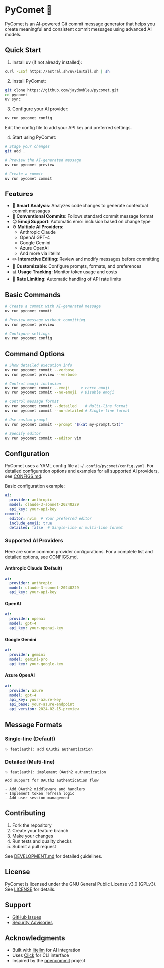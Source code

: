 # PyComet 🚀

PyComet is an AI-powered Git commit message generator that helps you create meaningful and consistent commit messages using advanced AI models.

## Quick Start

1. Install uv (if not already installed):
```bash
curl -LsSf https://astral.sh/uv/install.sh | sh
```

2. Install PyComet:
```bash
git clone https://github.com/jaydoubleu/pycomet.git
cd pycomet
uv sync
```

3. Configure your AI provider:
```bash
uv run pycomet config
```
Edit the config file to add your API key and preferred settings.

4. Start using PyComet:
```bash
# Stage your changes
git add .

# Preview the AI-generated message
uv run pycomet preview

# Create a commit
uv run pycomet commit
```

## Features

- 🤖 **Smart Analysis**: Analyzes code changes to generate contextual commit messages
- 📝 **Conventional Commits**: Follows standard commit message format
- 😊 **Emoji Support**: Automatic emoji inclusion based on change type
- ⚙️ **Multiple AI Providers**: 
  - Anthropic Claude
  - OpenAI GPT-4
  - Google Gemini
  - Azure OpenAI
  - And more via litellm
- ✏️ **Interactive Editing**: Review and modify messages before committing
- 🔧 **Customizable**: Configure prompts, formats, and preferences
- 📊 **Usage Tracking**: Monitor token usage and costs
- 🚀 **Rate Limiting**: Automatic handling of API rate limits

## Basic Commands

```bash
# Create a commit with AI-generated message
uv run pycomet commit

# Preview message without committing
uv run pycomet preview

# Configure settings
uv run pycomet config
```

## Command Options

```bash
# Show detailed execution info
uv run pycomet commit --verbose
uv run pycomet preview --verbose

# Control emoji inclusion
uv run pycomet commit --emoji     # Force emoji
uv run pycomet commit --no-emoji  # Disable emoji

# Control message format
uv run pycomet commit --detailed    # Multi-line format
uv run pycomet commit --no-detailed # Single-line format

# Use custom prompt
uv run pycomet commit --prompt "$(cat my-prompt.txt)"

# Specify editor
uv run pycomet commit --editor vim
```

## Configuration

PyComet uses a YAML config file at `~/.config/pycomet/config.yaml`. For detailed configuration options and examples for all supported AI providers, see [CONFIGS.md](CONFIGS.md).

Basic configuration example:
```yaml
ai:
  provider: anthropic
  model: claude-3-sonnet-20240229
  api_key: your-api-key
commit:
  editor: nvim  # Your preferred editor
  include_emoji: true
  detailed: false  # Single-line or multi-line format
```

### Supported AI Providers

Here are some common provider configurations. For a complete list and detailed options, see [CONFIGS.md](CONFIGS.md).

#### Anthropic Claude (Default)
```yaml
ai:
  provider: anthropic
  model: claude-3-sonnet-20240229
  api_key: your-api-key
```

#### OpenAI
```yaml
ai:
  provider: openai
  model: gpt-4
  api_key: your-openai-key
```

#### Google Gemini
```yaml
ai:
  provider: gemini
  model: gemini-pro
  api_key: your-google-key
```

#### Azure OpenAI
```yaml
ai:
  provider: azure
  model: gpt-4
  api_key: your-azure-key
  api_base: your-azure-endpoint
  api_version: 2024-02-15-preview
```

## Message Formats

### Single-line (Default)
```
✨ feat(auth): add OAuth2 authentication
```

### Detailed (Multi-line)
```
✨ feat(auth): implement OAuth2 authentication

Add support for OAuth2 authentication flow

- Add OAuth2 middleware and handlers
- Implement token refresh logic
- Add user session management
```

## Contributing

1. Fork the repository
2. Create your feature branch
3. Make your changes
4. Run tests and quality checks
5. Submit a pull request

See [DEVELOPMENT.md](DEVELOPMENT.md) for detailed guidelines.

## License

PyComet is licensed under the GNU General Public License v3.0 (GPLv3). See [LICENSE](LICENSE) for details.

## Support

- [GitHub Issues](https://github.com/jaydoubleu/pycomet/issues)
- [Security Advisories](https://github.com/jaydoubleu/pycomet/security/advisories/new)

## Acknowledgments

- Built with [litellm](https://github.com/BerriAI/litellm) for AI integration
- Uses [Click](https://click.palletsprojects.com/) for CLI interface
- Inspired by the [opencommit](https://github.com/di-sukharev/opencommit) project 
